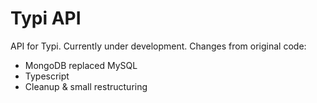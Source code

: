 # Typi API

API for Typi. Currently under development.
Changes from original code:
- MongoDB replaced MySQL
- Typescript
- Cleanup & small restructuring